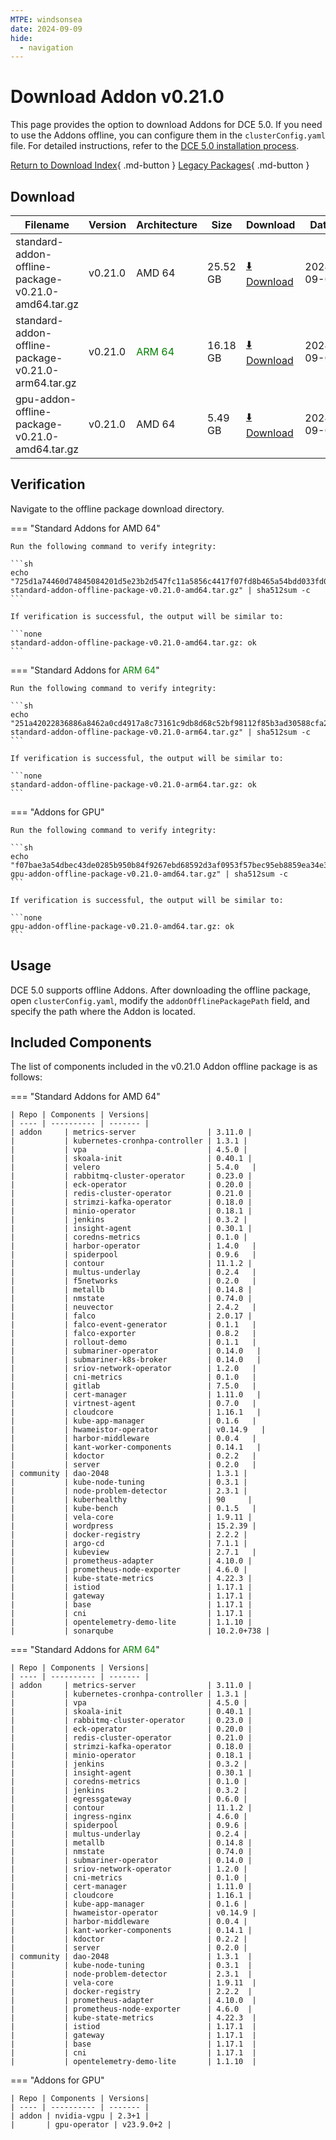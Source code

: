 ```yaml
---
MTPE: windsonsea
date: 2024-09-09
hide:
  - navigation
---
```


# Download Addon v0.21.0

This page provides the option to download Addons for DCE 5.0. If you need to use the Addons offline,
you can configure them in the `clusterConfig.yaml` file. For detailed instructions, refer to the
[DCE 5.0 installation process](../../install/index.md#install-dce-50-enterprise).

[Return to Download Index](../index.md#download-addon-offline-package){ .md-button }
[Legacy Packages](./history.md){ .md-button }

## Download

| Filename | Version | Architecture | Size | Download | Date |
| -------- | ------- | ------------ | --------- | -------- | ----------- |
| standard-addon-offline-package-v0.21.0-amd64.tar.gz | v0.21.0 | AMD 64 | 25.52 GB | [:arrow_down: Download](https://qiniu-download-public.daocloud.io/DaoCloud_DigitalX_Addon/standard-addon-offline-package-v0.21.0-amd64.tar.gz) | 2024-09-07 |
| standard-addon-offline-package-v0.21.0-arm64.tar.gz | v0.21.0 | <font color="green">ARM 64</font> | 16.18 GB | [:arrow_down: Download](https://qiniu-download-public.daocloud.io/DaoCloud_DigitalX_Addon/standard-addon-offline-package-v0.21.0-arm64.tar.gz) | 2024-09-07 |
| gpu-addon-offline-package-v0.21.0-amd64.tar.gz | v0.21.0 | AMD 64 | 5.49 GB | [:arrow_down: Download](https://qiniu-download-public.daocloud.io/DaoCloud_DigitalX_Addon/gpu-addon-offline-package-v0.21.0-amd64.tar.gz) | 2024-09-07 |

## Verification

Navigate to the offline package download directory.

=== "Standard Addons for AMD 64"

    Run the following command to verify integrity:

    ```sh
    echo "725d1a74460d74845084201d5e23b2d547fc11a5856c4417f07fd8b465a54bdd033fd080d6cedfa52a70c3e718fd63ccda7f8b63734e5fecc8f390364f373b00  standard-addon-offline-package-v0.21.0-amd64.tar.gz" | sha512sum -c
    ```

    If verification is successful, the output will be similar to:

    ```none
    standard-addon-offline-package-v0.21.0-amd64.tar.gz: ok
    ```

=== "Standard Addons for <font color="green">ARM 64</font>"

    Run the following command to verify integrity:

    ```sh
    echo "251a42022836886a8462a0cd4917a8c73161c9db8d68c52bf98112f85b3ad30588cfa22f12b7f6d59a435cba633b028ddd7962b5bb46f2ded8033437eb8c72df  standard-addon-offline-package-v0.21.0-arm64.tar.gz" | sha512sum -c
    ```

    If verification is successful, the output will be similar to:

    ```none
    standard-addon-offline-package-v0.21.0-arm64.tar.gz: ok
    ```

=== "Addons for GPU"

    Run the following command to verify integrity:

    ```sh
    echo "f07bae3a54dbec43de0285b950b84f9267ebd68592d3af0953f57bec95eb8859ea34e362bcd9dc4390245d6163bdf144ee744762d01417195b2f7b1a7e05ea0f  gpu-addon-offline-package-v0.21.0-amd64.tar.gz" | sha512sum -c
    ```

    If verification is successful, the output will be similar to:

    ```none
    gpu-addon-offline-package-v0.21.0-amd64.tar.gz: ok
    ```

## Usage

DCE 5.0 supports offline Addons. After downloading the offline package, open `clusterConfig.yaml`, modify the `addonOfflinePackagePath` field, and specify the path where the Addon is located.

## Included Components

The list of components included in the v0.21.0 Addon offline package is as follows:

=== "Standard Addons for AMD 64"

    | Repo | Components | Versions|
    | ---- | ---------- | ------- |
    | addon     | metrics-server                | 3.11.0 |
    |           | kubernetes-cronhpa-controller | 1.3.1 |
    |           | vpa                           | 4.5.0 |
    |           | skoala-init                   | 0.40.1 |
    |           | velero                        | 5.4.0   |
    |           | rabbitmq-cluster-operator     | 0.23.0 |
    |           | eck-operator                  | 0.20.0 |
    |           | redis-cluster-operator        | 0.21.0 |
    |           | strimzi-kafka-operator        | 0.18.0 |
    |           | minio-operator                | 0.18.1 |
    |           | jenkins                       | 0.3.2 |
    |           | insight-agent                 | 0.30.1 |
    |           | coredns-metrics               | 0.1.0 |
    |           | harbor-operator               | 1.4.0   |
    |           | spiderpool                    | 0.9.6   |
    |           | contour                       | 11.1.2 |
    |           | multus-underlay               | 0.2.4   |
    |           | f5networks                    | 0.2.0   |
    |           | metallb                       | 0.14.8 |
    |           | nmstate                       | 0.74.0 |
    |           | neuvector                     | 2.4.2   |
    |           | falco                         | 2.0.17 |
    |           | falco-event-generator         | 0.1.1   |
    |           | falco-exporter                | 0.8.2   |
    |           | rollout-demo                  | 0.1.1   |
    |           | submariner-operator           | 0.14.0   |
    |           | submariner-k8s-broker         | 0.14.0   |
    |           | sriov-network-operator        | 1.2.0   |
    |           | cni-metrics                   | 0.1.0   |
    |           | gitlab                        | 7.5.0   |
    |           | cert-manager                  | 1.11.0   |
    |           | virtnest-agent                | 0.7.0   |
    |           | cloudcore                     | 1.16.1   |
    |           | kube-app-manager              | 0.1.6   |
    |           | hwameistor-operator           | v0.14.9   |
    |           | harbor-middleware             | 0.0.4   |
    |           | kant-worker-components        | 0.14.1   |
    |           | kdoctor                       | 0.2.2   |
    |           | server                        | 0.2.0   |
    | community | dao-2048                      | 1.3.1 |
    |           | kube-node-tuning              | 0.3.1 |
    |           | node-problem-detector         | 2.3.1 |
    |           | kuberhealthy                  | 90     |
    |           | kube-bench                    | 0.1.5   |
    |           | vela-core                     | 1.9.11 |
    |           | wordpress                     | 15.2.39 |
    |           | docker-registry               | 2.2.2 |
    |           | argo-cd                       | 7.1.1 |
    |           | kubeview                      | 2.7.1   |
    |           | prometheus-adapter            | 4.10.0 |
    |           | prometheus-node-exporter      | 4.6.0 |
    |           | kube-state-metrics            | 4.22.3 |
    |           | istiod                        | 1.17.1 |
    |           | gateway                       | 1.17.1 |
    |           | base                          | 1.17.1 |
    |           | cni                           | 1.17.1 |
    |           | opentelemetry-demo-lite       | 1.1.10 |
    |           | sonarqube                     | 10.2.0+738 |

=== "Standard Addons for <font color="green">ARM 64</font>"

    | Repo | Components | Versions|
    | ---- | ---------- | ------- |
    | addon     | metrics-server                | 3.11.0 |
    |           | kubernetes-cronhpa-controller | 1.3.1 |
    |           | vpa                           | 4.5.0 |
    |           | skoala-init                   | 0.40.1 |
    |           | rabbitmq-cluster-operator     | 0.23.0 |
    |           | eck-operator                  | 0.20.0 |
    |           | redis-cluster-operator        | 0.21.0 |
    |           | strimzi-kafka-operator        | 0.18.0 |
    |           | minio-operator                | 0.18.1 |
    |           | jenkins                       | 0.3.2 |
    |           | insight-agent                 | 0.30.1 |
    |           | coredns-metrics               | 0.1.0 |
    |           | jenkins                       | 0.3.2 |
    |           | egressgateway                 | 0.6.0 |
    |           | contour                       | 11.1.2 |
    |           | ingress-nginx                 | 4.6.0 |
    |           | spiderpool                    | 0.9.6 |
    |           | multus-underlay               | 0.2.4 |
    |           | metallb                       | 0.14.8 |
    |           | nmstate                       | 0.74.0 |
    |           | submariner-operator           | 0.14.0 |
    |           | sriov-network-operator        | 1.2.0 |
    |           | cni-metrics                   | 0.1.0 |
    |           | cert-manager                  | 1.11.0 |
    |           | cloudcore                     | 1.16.1 |
    |           | kube-app-manager              | 0.1.6 |
    |           | hwameistor-operator           | v0.14.9 |
    |           | harbor-middleware             | 0.0.4 |
    |           | kant-worker-components        | 0.14.1 |
    |           | kdoctor                       | 0.2.2 |
    |           | server                        | 0.2.0 |
    | community | dao-2048                      | 1.3.1  |
    |           | kube-node-tuning              | 0.3.1  |
    |           | node-problem-detector         | 2.3.1  |
    |           | vela-core                     | 1.9.11  |
    |           | docker-registry               | 2.2.2  |
    |           | prometheus-adapter            | 4.10.0  |
    |           | prometheus-node-exporter      | 4.6.0  |
    |           | kube-state-metrics            | 4.22.3  |
    |           | istiod                        | 1.17.1  |
    |           | gateway                       | 1.17.1  |
    |           | base                          | 1.17.1  |
    |           | cni                           | 1.17.1  |
    |           | opentelemetry-demo-lite       | 1.1.10  |

=== "Addons for GPU"

    | Repo | Components | Versions|
    | ---- | ---------- | ------- |
    | addon | nvidia-vgpu | 2.3+1 |
    |       | gpu-operator | v23.9.0+2 |

